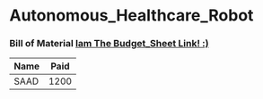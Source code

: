 # Autonomous_Healthcare_Robot

### **Bill of Material** [Iam The Budget_Sheet Link! :)](https://docs.google.com/spreadsheets/d/1ybMW6c9HRaUdzdt39bDZlsrdD87TvU68/edit#gid=398810524)

|Name |Paid |
|-----|-----|
|SAAD |1200|

